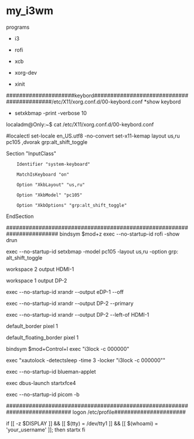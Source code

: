 # my_i3wm
programs

- i3
  
- rofi
  
- xcb
  
- xorg-dev
  
- xinit 


#####################keybord###########################################/etc/X11/xorg.conf.d/00-keybord.conf
*show keybord

- setxkbmap -print -verbose 10

localadm@Only:~$ cat /etc/X11/xorg.conf.d/00-keybord.conf

#localectl set-locale en_US.utf8 -no-convert set-x11-kemap layout us,ru  pc105 ,dvorak grp:alt_shift_toggle

Section "InputClass"

        Identifier "system-keyboard"
        
        MatchIsKeyboard "on"
        
        Option "XkbLayout" "us,ru"
        
        Option "XkbModel" "pc105"
        
        Option "XkbOptions" "grp:alt_shift_toggle"
        
EndSection

########################################################################
bindsym $mod+z exec --no-startup-id rofi -show drun

exec --no-startup-id setxbmap -model pc105 -layout us,ru -option grp: alt_shift_toggle

workspace 2 output HDMI-1

workspace 1 output DP-2

exec --no-startup-id xrandr --output eDP-1 --off

exec --no-startup-id xrandr --output DP-2 --primary

exec --no-startup-id xrandr --output DP-2 --left-of HDMI-1

default_border pixel 1

default_floating_border pixel 1

bindsym $mod+Control+l exec "i3lock -c 000000"

exec "xautolock -detectsleep -time 3 -locker \"i3lock -c 000000\""

exec --no-startup-id blueman-applet

exec dbus-launch  startxfce4

exec --no-startup-id picom -b

############################################################################ logon /etc/profile######################

if [[ -z $DISPLAY ]] && [[ $(tty) = /dev/tty1 ]] && [[ $(whoami) = 'your_username' ]]; then
  startx
fi
